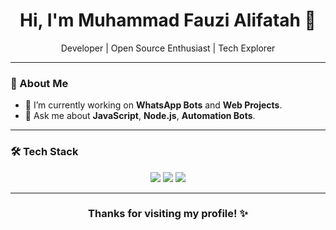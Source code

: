 <h1 align="center">Hi, I'm Muhammad Fauzi Alifatah 👋</h1>
<p align="center">
  Developer | Open Source Enthusiast | Tech Explorer
</p>

---

### 🚀 About Me

- 🔭 I’m currently working on **WhatsApp Bots** and **Web Projects**.
- 💬 Ask me about **JavaScript**, **Node.js**, **Automation Bots**.

---

### 🛠 Tech Stack

<div align="center">
  <img src="https://img.shields.io/badge/JavaScript-F7DF1E?logo=javascript&logoColor=black&style=for-the-badge"/>
  <img src="https://img.shields.io/badge/Node.js-339933?logo=node.js&logoColor=white&style=for-the-badge"/>
  <img src="https://img.shields.io/badge/MongoDB-47A248?logo=mongodb&logoColor=white&style=for-the-badge"/>
</div>

---

<h3 align="center">Thanks for visiting my profile! ✨</h3>
